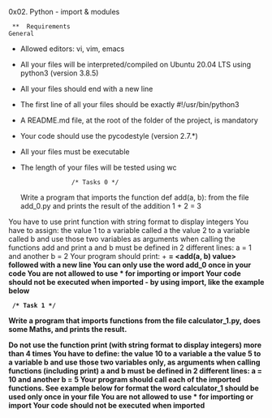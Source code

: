    0x02. Python - import & modules

     **  Requirements
    General
 * Allowed editors: vi, vim, emacs
 
 * All your files will be interpreted/compiled on Ubuntu 20.04 LTS using python3 (version 3.8.5)

 * All your files should end with a new line

 * The first line of all your files should be exactly #!/usr/bin/python3
 
 * A README.md file, at the root of the folder of the project, is mandatory

 * Your code should use the pycodestyle (version 2.7.*)

 * All your files must be executable

 * The length of your files will be tested using wc

                     /* Tasks 0 */

    Write a program that imports the function def add(a, b): from the file add_0.py and prints the result of the addition 1 + 2 = 3

  You have to use print function with string format to display integers
  You have to assign:
  the value 1 to a variable called a
  the value 2 to a variable called b
  and use those two variables as arguments when calling the functions add and print
  a and b must be defined in 2 different lines: a = 1 and another b = 2
  Your program should print: <a value> + <b value> = <add(a, b) value> followed with a new line
  You can only use the word add_0 once in your code
  You are not allowed to use * for importing or __import__
  Your code should not be executed when imported - by using __import__, like the example below

     /* Task 1 */

  Write a program that imports functions from the file calculator_1.py, does some Maths, and prints the result.

Do not use the function print (with string format to display integers) more than 4 times
You have to define:
the value 10 to a variable a
the value 5 to a variable b
and use those two variables only, as arguments when calling functions (including print)
a and b must be defined in 2 different lines: a = 10 and another b = 5
Your program should call each of the imported functions. See example below for format
the word calculator_1 should be used only once in your file
You are not allowed to use * for importing or __import__
Your code should not be executed when imported